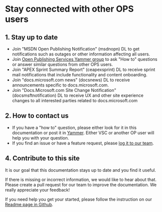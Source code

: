 # Stay connected with other OPS users

## 1. Stay up to date
- Join "MSDN Open Publishing Notification" (msdnopn) DL to get notifications such as outages or other information affecting all users.
- Join [Open Publishing Services Yammer group](https://www.yammer.com/microsoft.com/#/threads/inGroup?type=in_group&feedId=7133984) to ask "How to" questions or answer similar questions from other OPS users.
- Join "APEX Sprint Summary Report" (ceapexsprint) DL to receive sprint mail notifications that include functionality and content onboarding.
- Join "docs.microsoft.com news" (docsnews) DL to receive announcements specific to docs.microsoft.com.
- Join "Docs.Microsoft.com Site Change Notification" (docsmsftnotification) DL to receive UX and other site experience changes to all interested parties related to docs.microsoft.com

## 2. How to contact us
- If you have a "how to" question, please either look for it in this documentation or post it in [Yammer](https://www.yammer.com/microsoft.com/#/threads/inGroup?type=in_group&feedId=7133984). Either VSC or another OP user will help you with your question.
- If you find an issue or have a feature request, please [log it to our team](support.md). 

## 4.  Contribute to this site
It is our goal that this documentation stays up to date and you find it useful.

If there is missing or incorrect information, we would like to hear about that. Please create a pull request for our team to improve the documentation. We really appreciate your feedback!
 
If you need help you get your started, please follow the instruction on our [Readme page in Github](https://github.com/MicrosoftDocs/openpublishing-docs/blob/master/README.md).
